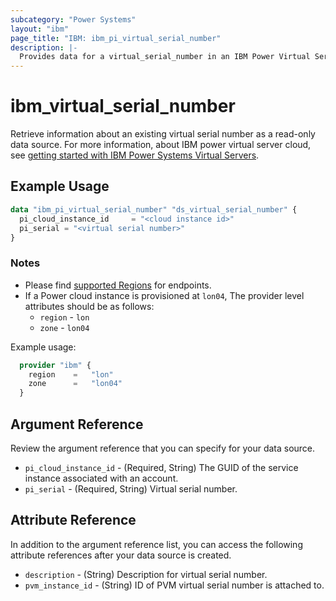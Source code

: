 ```yaml
---
subcategory: "Power Systems"
layout: "ibm"
page_title: "IBM: ibm_pi_virtual_serial_number"
description: |-
  Provides data for a virtual_serial_number in an IBM Power Virtual Server cloud.
---
```


# ibm_virtual_serial_number

Retrieve information about an existing virtual serial number as a read-only data source. For more information, about IBM power virtual server cloud, see [getting started with IBM Power Systems Virtual Servers](https://cloud.ibm.com/docs/power-iaas?topic=power-iaas-getting-started).

## Example Usage

```terraform
data "ibm_pi_virtual_serial_number" "ds_virtual_serial_number" {
  pi_cloud_instance_id     = "<cloud instance id>"
  pi_serial = "<virtual serial number>"
}
```

### Notes

- Please find [supported Regions](https://cloud.ibm.com/apidocs/power-cloud#endpoint) for endpoints.
- If a Power cloud instance is provisioned at `lon04`, The provider level attributes should be as follows:
  - `region` - `lon`
  - `zone` - `lon04`

Example usage:

  ```terraform
    provider "ibm" {
      region    =   "lon"
      zone      =   "lon04"
    }
  ```
  
## Argument Reference

Review the argument reference that you can specify for your data source.

- `pi_cloud_instance_id` - (Required, String) The GUID of the service instance associated with an account.
- `pi_serial` - (Required, String) Virtual serial number.

## Attribute Reference

In addition to the argument reference list, you can access the following attribute references after your data source is created.

- `description` - (String) Description for virtual serial number.
- `pvm_instance_id` - (String) ID of PVM virtual serial number is attached to.
